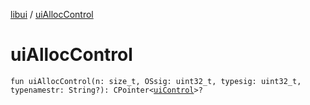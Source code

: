 [libui](README.md) / [uiAllocControl](ui-alloc-control.md)

# uiAllocControl

`fun uiAllocControl(n: size_t, OSsig: uint32_t, typesig: uint32_t, typenamestr: String?): CPointer<`[`uiControl`](ui-control/README.md)`>?`
